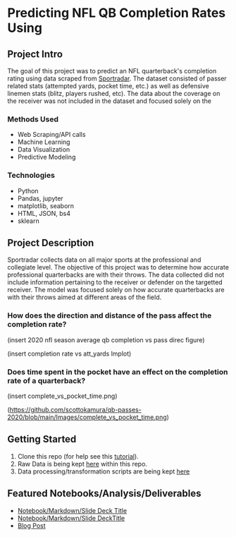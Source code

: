 # Predicting NFL QB Completion Rates Using 


## Project Intro
The goal of this project was to predict an NFL quarterback's completion rating using data scraped from [Sportradar](https://www.sportradar.com). The dataset consisted of passer related stats (attempted yards, pocket time, etc.) as well as defensive linemen stats (blitz, players rushed, etc). The data about the coverage on the receiver was not included in the dataset and focused solely on the 


### Methods Used
* Web Scraping/API calls
* Machine Learning
* Data Visualization
* Predictive Modeling


### Technologies
* Python
* Pandas, jupyter
* matplotlib, seaborn
* HTML, JSON, bs4
* sklearn

## Project Description

Sportradar collects data on all major sports at the professional and collegiate level. The objective of this project was to determine how accurate professional quarterbacks are with their throws. The data collected did not include information pertaining to the receiver or defender on the targetted receiver. The model was focused solely on how accurate quarterbacks are with their throws aimed at different areas of the field.

### How does the direction and distance of the pass affect the completion rate?

(insert 2020 nfl season average qb completion vs pass direc figure)

(insert completion rate vs att_yards lmplot)

### Does time spent in the pocket have an effect on the completion rate of a quarterback?

(insert complete_vs_pocket_time.png)

(https://github.com/scottokamura/qb-passes-2020/blob/main/Images/complete_vs_pocket_time.png)


## Getting Started

1. Clone this repo (for help see this [tutorial](https://help.github.com/articles/cloning-a-repository/)).
2. Raw Data is being kept [here](https://github.com/scottokamura/qb-passes-2020/tree/main/Data)  within this repo.
3. Data processing/transformation scripts are being kept [here](https://github.com/scottokamura/qb-passes-2020/blob/main/qbpasses%20scraping.ipynb)


## Featured Notebooks/Analysis/Deliverables
* [Notebook/Markdown/Slide Deck Title](link)
* [Notebook/Markdown/Slide DeckTitle](link)
* [Blog Post](link)
